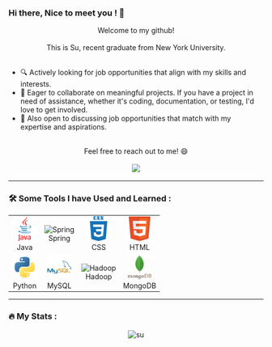 ### Hi there, Nice to meet you ! 👋<br>
<div align="center"> Welcome to my github! <br><br> 
 This is Su, recent graduate from New York University.
</div>
<br>
<div>

- 🔍 Actively looking for job opportunities that align with my skills and interests.
- 🚀 Eager to collaborate on meaningful projects. If you have a project in need of assistance, whether it's coding, documentation, or testing, I'd love to get involved.
- 💼 Also open to discussing job opportunities that match with my expertise and aspirations.
</div>
<br>
<div align="center">Feel free to reach out to me! 😄
</div> 
<br>

<div align="center">
  <img src="https://media.giphy.com/media/v1.Y2lkPTc5MGI3NjExZDdvNjJsdXdqaGJveGxkbmlibG1sZTgyYjg5a2V2YmpybXJrdW1pZCZlcD12MV9pbnRlcm5hbF9naWZfYnlfaWQmY3Q9Zw/j7k6JOp8LufhXspVfu/giphy.gif" width="50%"/>
</div>

<!--

**su-win/su-win** is a ✨ _special_ ✨ repository because its `README.md` (this file) appears on your GitHub profile.

-->

---

### :hammer_and_wrench: Some Tools I have Used and Learned :
<div align="center">
<table>
  <tr>
    <td align="center">
      <img src="https://github.com/devicons/devicon/blob/master/icons/java/java-original-wordmark.svg" title="Java" alt="Java" width="50" height="50">
      <br>Java
    </td>
   <td align="center">
      <img src="https://www.vectorlogo.zone/logos/springio/springio-icon.svg" title="Spring" alt="Spring" width="50" height="50">
      <br>Spring
   </td>
    <td align="center">
      <img src="https://github.com/devicons/devicon/blob/master/icons/css3/css3-plain-wordmark.svg" title="CSS3" alt="CSS" width="50" height="50">
      <br>CSS
    </td>
    <td align="center">
      <img src="https://github.com/devicons/devicon/blob/master/icons/html5/html5-original.svg" title="HTML5" alt="HTML" width="50" height="50">
      <br>HTML
    </td>
  </tr>
  <tr>
    <td align="center">
      <img src="https://raw.githubusercontent.com/devicons/devicon/master/icons/python/python-original.svg" title="Python" alt="Python" width="50" height="50">
      <br>Python
    </td>
    <td align="center">
      <img src="https://github.com/devicons/devicon/blob/master/icons/mysql/mysql-original-wordmark.svg" title="MySQL" alt="MySQL" width="50" height="50">
      <br>MySQL
    </td>
    <td align="center">
      <img src="https://www.vectorlogo.zone/logos/apache_hadoop/apache_hadoop-icon.svg" title="Hadoop" alt="Hadoop" width="50" height="50">
      <br>Hadoop
    </td>
    <td align="center">
      <img src="https://raw.githubusercontent.com/devicons/devicon/master/icons/mongodb/mongodb-original-wordmark.svg" title="MongoDB" alt="MongoDB" width="50" height="50">
      <br>MongoDB
    </td>
  </tr>
</table>
</div>

---
### :fire: My Stats :
<div align="center">
 <p><img align="center" src="https://github-readme-stats.vercel.app/api/top-langs?username=su-win&show_icons=true&locale=en&layout=compact&theme=vision-friendly-dark" alt="su" /></p>
</div>




